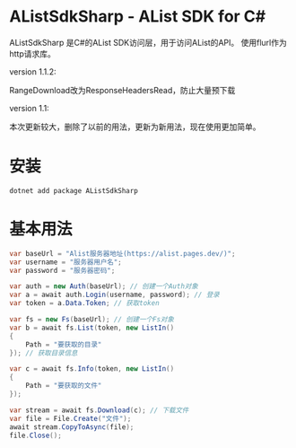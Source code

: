 # AListSdkSharp - AList SDK for C#

AListSdkSharp 是C#的AList SDK访问层，用于访问AList的API。
使用flurl作为http请求库。

version 1.1.2:

RangeDownload改为ResponseHeadersRead，防止大量预下载

version 1.1:

本次更新较大，删除了以前的用法，更新为新用法，现在使用更加简单。

# 安装

```
dotnet add package AListSdkSharp
```

# 基本用法
```csharp
var baseUrl = "Alist服务器地址(https://alist.pages.dev/)";
var username = "服务器用户名";
var password = "服务器密码";

var auth = new Auth(baseUrl); // 创建一个Auth对象
var a = await auth.Login(username, password); // 登录
var token = a.Data.Token; // 获取token

var fs = new Fs(baseUrl); // 创建一个Fs对象
var b = await fs.List(token, new ListIn()
{
    Path = "要获取的目录"
}); // 获取目录信息

var c = await fs.Info(token, new ListIn()
{
    Path = "要获取的文件"
});

var stream = await fs.Download(c); // 下载文件
var file = File.Create("文件");
await stream.CopyToAsync(file);
file.Close();

```
